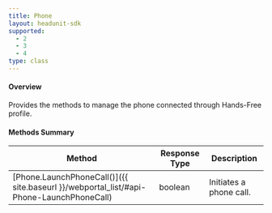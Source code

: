 ```yaml
---
title: Phone
layout: headunit-sdk
supported:
  - 2
  - 3
  - 4
type: class
---
```


#### Overview

Provides the methods to manage the phone connected through Hands-Free profile.

#### Methods Summary

Method | Response Type | Description
-----|----|----
[Phone.LaunchPhoneCall()]({{ site.baseurl }}/webportal_list/#api-Phone-LaunchPhoneCall) | boolean | Initiates a phone call.